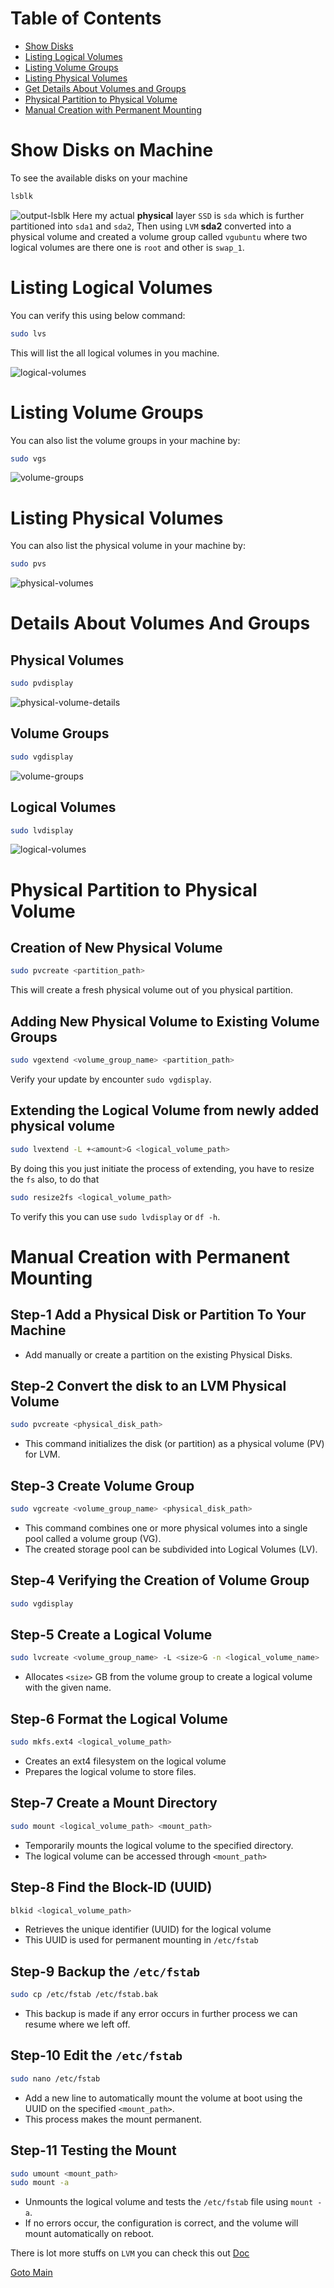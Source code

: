 # Table of Contents
- [Show Disks](#show-disks-on-machine)
- [Listing Logical Volumes](#listing-logical-volumes)
- [Listing Volume Groups](#listing-volume-groups)
- [Listing Physical Volumes](#listing-physical-volumes)
- [Get Details About Volumes and Groups](#details-about-volumes-and-groups)
- [Physical Partition to Physical Volume](#physical-partition-to-physical-volume)
- [Manual Creation with Permanent Mounting](#manual-creation-with-permanent-mounting)

# Show Disks on Machine

To see the available disks on your machine 
```bash
lsblk
```

![output-lsblk](../Images/lsblk-output.png)
Here my actual **physical** layer `SSD` is `sda` which is further partitioned into `sda1` and `sda2`, Then using `LVM` **sda2** converted into a physical volume and created a volume group called `vgubuntu` where two logical volumes are there one is `root` and other is `swap_1`.
# Listing Logical Volumes
You can verify this using below command:

```bash
sudo lvs
```

This will list the all logical volumes in you machine.

![logical-volumes](../Images/logical-volumes.png)
# Listing Volume Groups

You can also list the volume groups in your machine by:

```bash
sudo vgs
```

![volume-groups](../Images/volume-groups.png)
# Listing Physical Volumes

You can also list the physical volume in your machine by:

```bash
sudo pvs

```

![physical-volumes](../Images/physical-volumes.png)
# Details About Volumes And Groups

## Physical Volumes

```bash
sudo pvdisplay
```

![physical-volume-details](../Images/pvdisplay.png)
## Volume Groups

```bash
sudo vgdisplay
```

![volume-groups](../Images/vgdisplay.png)
## Logical Volumes

```bash
sudo lvdisplay
```

![logical-volumes](../Images/lvdisplay.png)
# Physical Partition to Physical Volume
## Creation of New Physical Volume

```bash
sudo pvcreate <partition_path>
```

This will create a fresh physical volume out of you physical partition.
## Adding New Physical Volume to Existing Volume Groups

```bash
sudo vgextend <volume_group_name> <partition_path>
```
Verify your update by encounter `sudo vgdisplay`.
## Extending the Logical Volume from newly added physical volume 

```bash
sudo lvextend -L +<amount>G <logical_volume_path>
```
By doing this you just initiate the process of extending, you have to resize the `fs` also, to do that

```bash
sudo resize2fs <logical_volume_path>
```
To verify this you can use `sudo lvdisplay` or `df -h`.
# Manual Creation with Permanent Mounting

## Step-1 Add a Physical Disk or Partition To Your Machine

- Add manually or create a partition on the existing Physical Disks.
## Step-2 Convert the disk to an LVM Physical Volume

```bash
sudo pvcreate <physical_disk_path>
```

- This command initializes the disk (or partition) as a physical volume (PV) for LVM.
## Step-3 Create Volume Group

```bash
sudo vgcreate <volume_group_name> <physical_disk_path>
```

- This command combines one or more physical volumes into a single pool called a volume group (VG).
- The created storage pool can be subdivided into Logical Volumes (LV).
## Step-4 Verifying the Creation of  Volume Group

```bash
sudo vgdisplay
```
## Step-5 Create a Logical Volume

```bash
sudo lvcreate <volume_group_name> -L <size>G -n <logical_volume_name>
```

- Allocates `<size>` GB from the volume group to create a logical volume with the given name.
## Step-6 Format the Logical Volume

```bash
sudo mkfs.ext4 <logical_volume_path>
```

- Creates an ext4 filesystem on the logical volume
- Prepares the logical volume to store files.
## Step-7 Create a Mount Directory

```bash
sudo mount <logical_volume_path> <mount_path>
```

-  Temporarily mounts the logical volume to the specified directory.
- The logical volume can be accessed through `<mount_path>`
## Step-8 Find the Block-ID (UUID)

```bash
blkid <logical_volume_path>
```

- Retrieves the unique identifier (UUID) for the logical volume
- This UUID is used for permanent mounting in `/etc/fstab`
## Step-9 Backup the `/etc/fstab` 

```bash
sudo cp /etc/fstab /etc/fstab.bak
```

- This backup is made if any error occurs in further process we can resume where we left off.
## Step-10 Edit the `/etc/fstab`

```bash
sudo nano /etc/fstab
```

- Add a new line to automatically mount the volume at boot using the UUID on the specified `<mount_path>`.
- This process makes the mount permanent.
## Step-11 Testing the Mount

```bash
sudo umount <mount_path>
sudo mount -a
```

- Unmounts the logical volume and tests the `/etc/fstab` file using `mount -a`.
- If no errors occur, the configuration is correct, and the volume will mount automatically on reboot.

There is lot more stuffs on `LVM` you can check this out [Doc](https://liquidweb.com/blog/lvm-in-linux-to-manage-storage-devices)

[Goto Main](../README.md)
